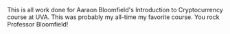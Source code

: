 This is all work done for Aaraon Bloomfield's Introduction to Cryptocurrency course at UVA. This was probably my all-time my favorite course. You rock Professor Bloomfield!
